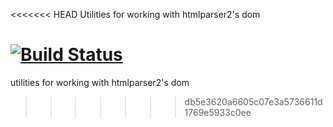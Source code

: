 <<<<<<< HEAD
Utilities for working with htmlparser2's dom

[![Build Status](https://travis-ci.org/fb55/domutils.svg?branch=master)](https://travis-ci.org/fb55/domutils)
=======
utilities for working with htmlparser2's dom
>>>>>>> db5e3620a6605c07e3a5736611d1769e5933c0ee
